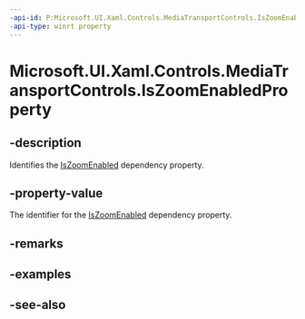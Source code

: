 ```yaml
---
-api-id: P:Microsoft.UI.Xaml.Controls.MediaTransportControls.IsZoomEnabledProperty
-api-type: winrt property
---
```


<!-- Property syntax
public Windows.UI.Xaml.DependencyProperty IsZoomEnabledProperty { get; }
-->

# Microsoft.UI.Xaml.Controls.MediaTransportControls.IsZoomEnabledProperty

## -description
Identifies the [IsZoomEnabled](mediatransportcontrols_iszoomenabled.md) dependency property.

## -property-value
The identifier for the [IsZoomEnabled](mediatransportcontrols_iszoomenabled.md) dependency property.

## -remarks

## -examples

## -see-also
